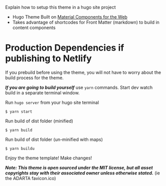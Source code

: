 Explain how to setup this theme in a hugo site project

 - Hugo Theme Built on [Material Components for the Web][1]
 - Takes advantage of shortcodes for Front Matter (markdown) to build in content components

# Production Dependencies if publishing to Netlify

If you prebuild before using the theme, you will not have to worry about the build process for the theme.

***If you are going to build yourself*** use `yarn` commands.
Start dev watch build in a separate terminal window. 

Run `hugo server` from your hugo site terminal
```
$ yarn start

```
Run build of dist folder (minified)
```
$ yarn build
```

Run build of dist folder (un-minified with maps)
```
$ yarn buildu
```

Enjoy the theme template! Make changes!

***Note: This theme is open sourced under the MIT license, but all asset copyrights stay with their associated owner unless otherwise stated.*** (ie the ADARTA favicon.ico)

[1]: https://material.io/components/web/ "Material Components for the Web"
